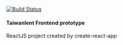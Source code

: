 [![Build Status](https://travis-ci.org/Julian-Chu/taiwanlent-frontend-project.svg?branch=master)](https://travis-ci.org/Julian-Chu/taiwanlent-frontend-project)

<div>
  <h4>Taiwanlent Frontend prototype</h4>
  <p>ReactJS project created by create-react-app</p>
</div>
